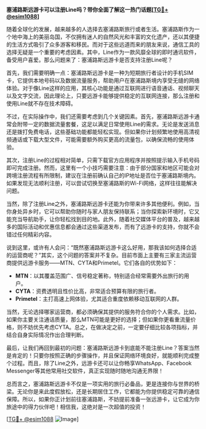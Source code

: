 **塞浦路斯远游卡可以注册Line吗？带你全面了解这一热门话题[[TG💪+ @esim1088](https://t.me/s/esim1088)]**

随着全球化的发展，越来越多的人选择去塞浦路斯旅行或者生活。塞浦路斯作为一个地中海上的美丽岛国，不仅拥有迷人的自然风光和丰富的文化遗产，还以其便捷的生活方式吸引了众多游客和移民。而对于这些远道而来的朋友来说，通信工具的选择无疑是一个重要的考虑因素。其中，Line作为一款风靡全球的即时通讯软件，备受用户喜爱。那么问题来了：塞浦路斯远游卡是否支持注册Line呢？

首先，我们需要明确一点：塞浦路斯远游卡是一种为短期旅行者设计的手机SIM卡，它提供本地号码以及数据流量服务，帮助用户在塞浦路斯境内享受无缝的网络体验。对于像Line这样的应用，其核心功能是通过互联网进行语音通话、视频聊天以及文字交流，因此理论上，只要远游卡能够提供稳定的互联网连接，那么注册和使用Line就不存在技术障碍。

不过，在实际操作中，我们还需要考虑到几个关键因素。首先，塞浦路斯远游卡通常会附带一定的数据流量套餐，这足以满足日常使用Line的需求。无论是发送消息还是拨打免费电话，这些基础功能都能轻松实现。但如果你计划频繁地使用高清视频通话或下载大型文件，可能需要额外购买更高的流量包，以确保流畅的使用体验。

其次，注册Line的过程相对简单，只需下载官方应用程序并按照提示输入手机号码即可完成注册。然而，这里有一个小技巧需要注意：由于部分国家和地区可能会对跨境注册流程有所限制，建议在注册前确认自己的IP地址是否位于塞浦路斯境内。如果发现无法顺利注册，可以尝试切换至塞浦路斯的Wi-Fi网络，这样往往能解决问题。

当然，除了注册Line之外，塞浦路斯远游卡还能为你带来许多其他便利。例如，当你身处异乡时，它可以帮助你随时与家人朋友保持联系；当你探索新环境时，它又能充当导航助手，让你轻松找到目的地。此外，随着社交媒体平台的普及，越来越多的国际活动和优惠信息都会通过这些渠道发布，而有了远游卡的支持，你就不会错过任何精彩内容。

说到这里，或许有人会问：“既然塞浦路斯远游卡这么好用，那我该如何选择合适的运营商呢？”其实，这个问题的答案并不复杂。目前市面上主要有三家主流运营商提供远游卡服务——MTN、CYTA和Primetel。它们各自的优势如下：

- **MTN**：以其覆盖范围广、信号稳定著称，特别适合经常需要外出旅行的用户。
- **CYTA**：资费透明且性价比高，非常适合预算有限的旅行者。
- **Primetel**：主打高速上网体验，尤其适合重度依赖移动互联网的人群。

当然，无论选择哪家运营商，都必须确保其提供的服务符合你的个人需求。比如，如果你主要关注通话质量，那么MTN可能是更好的选择；但如果你更看重流量价格，则不妨优先考虑CYTA。总之，在做决定之前，一定要仔细比较各项指标，并结合自身实际情况作出合理判断。

最后，让我们再回到最初的问题：塞浦路斯远游卡到底能不能注册Line？答案当然是肯定的！只要你按照正确的步骤操作，并且保证网络环境良好，就能顺利完成整个过程。而且，除了Line之外，远游卡还可以让你畅享WhatsApp、Facebook Messenger等其他常用社交软件，真正实现随时随地沟通无界限！

总而言之，塞浦路斯远游卡不仅是一项实用的旅行必备品，更是连接你与世界的桥梁。无论你是来此度假放松，还是长期居住工作，它都能为你提供稳定可靠的通信保障。所以，如果你正计划前往塞浦路斯，不妨提前准备一张远游卡，让它成为你旅途中的得力伙伴吧！相信我，这绝对是一次超值的投资！

[[TG💪+ @esim1088](https://t.me/s/esim1088) ![Image](https://i.postimg.cc/4NQfJmqS/Snipaste-2025-05-13-00-14-12.png)]